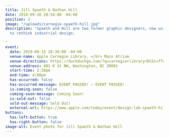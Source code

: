 ```yaml
---
title: Jill Spaeth & Nathan Hill
date: 2018-09-26 20:54:00 -04:00
position: 2
image: "/uploads/carnegie-spaeth-hill.jpg"
description: 'Spaeth and Hill are two former graphic designers, now using their powers
  to rethink industrial design.

'
event:
  date: 2019-09-15 18:30:00 -04:00
  venue-name: Apple Carnegie Library, </br> Main Atrium
  venue-directions: https://duckduckgo.com/?q=carnegie+library+DC&t=ffab&ia=web&iaxm=maps&iai=apple-carnegie-library-washington
  venue-address: 801 K St NW, Washington, DC 20001
  start-time: 2:30pm
  end-time: 4:00pm
  has-occurred: false
  has-occurred-message: EVENT PASSED! — EVENT PASSED!
  is-coming-soon: false
  coming-soon-message: Coming Soon!
  is-sold-out: false
  sold-out-message: Sold Out!
  external-url: https://www.apple.com/today/event/design-lab-spaeth-hill-091519/6568199904706331757
buttons:
  has-left-button: true
  has-right-button: false
image-alt: Event photo for Jill Spaeth & Nathan Hill
---
```

